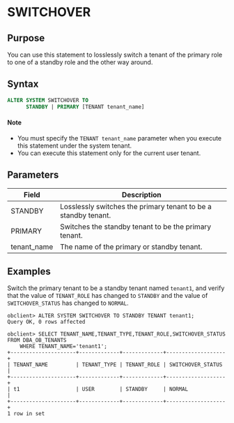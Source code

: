 # SWITCHOVER

## Purpose

You can use this statement to losslessly switch a tenant of the primary role to one of a standby role and the other way around.

## Syntax

```sql
ALTER SYSTEM SWITCHOVER TO
      STANDBY | PRIMARY [TENANT tenant_name]
```

<main id="notice" type='explain'>
 <h4>Note</h4>
  <ul><li>You must specify the <code>TENANT tenant_name</code> parameter when you execute this statement under the system tenant. </li>
     <li>You can execute this statement only for the current user tenant. </li></ul>
</main>


## Parameters

| **Field** | **Description** |
| --- | --- |
| STANDBY | Losslessly switches the primary tenant to be a standby tenant.  |
| PRIMARY | Switches the standby tenant to be the primary tenant.  |
| tenant_name | The name of the primary or standby tenant.  |

## Examples

Switch the primary tenant to be a standby tenant named `tenant1`, and verify that the value of `TENANT_ROLE` has changed to `STANDBY` and the value of `SWITCHOVER_STATUS` has changed to `NORMAL`.

```shell
obclient> ALTER SYSTEM SWITCHOVER TO STANDBY TENANT tenant1;
Query OK, 0 rows affected

obclient> SELECT TENANT_NAME,TENANT_TYPE,TENANT_ROLE,SWITCHOVER_STATUS FROM DBA_OB_TENANTS
    WHERE TENANT_NAME='tenant1';
+---------------------+-------------+-------------+-------------------+
| TENANT_NAME         | TENANT_TYPE | TENANT_ROLE | SWITCHOVER_STATUS |
+---------------------+-------------+-------------+-------------------+
| t1                  | USER        | STANDBY     | NORMAL            |
+---------------------+-------------+-------------+-------------------+
1 row in set
```
